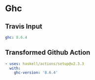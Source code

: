 # Ghc

## Travis Input

```yaml
ghc: 8.6.4
```

## Transformed Github Action

```yaml
- uses: haskell/actions/setup@v2.3.3
  with:
    ghc-version: '8.6.4'
```
